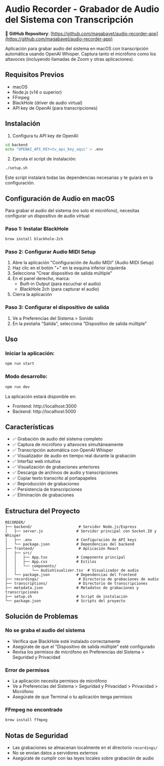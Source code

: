 # Audio Recorder - Grabador de Audio del Sistema con Transcripción

🔗 **GitHub Repository**: [https://github.com/magabayet/audio-recorder-app](https://github.com/magabayet/audio-recorder-app)

Aplicación para grabar audio del sistema en macOS con transcripción automática usando OpenAI Whisper. Captura tanto el micrófono como los altavoces (incluyendo llamadas de Zoom y otras aplicaciones).

## Requisitos Previos

- macOS
- Node.js (v14 o superior)
- FFmpeg
- BlackHole (driver de audio virtual)
- API key de OpenAI (para transcripciones)

## Instalación

1. Configura tu API key de OpenAI:
```bash
cd backend
echo "OPENAI_API_KEY=tu_api_key_aqui" > .env
```

2. Ejecuta el script de instalación:
```bash
./setup.sh
```

Este script instalará todas las dependencias necesarias y te guiará en la configuración.

## Configuración de Audio en macOS

Para grabar el audio del sistema (no solo el micrófono), necesitas configurar un dispositivo de audio virtual:

### Paso 1: Instalar BlackHole
```bash
brew install blackhole-2ch
```

### Paso 2: Configurar Audio MIDI Setup
1. Abre la aplicación "Configuración de Audio MIDI" (Audio MIDI Setup)
2. Haz clic en el botón "+" en la esquina inferior izquierda
3. Selecciona "Crear dispositivo de salida múltiple"
4. En el panel derecho, marca:
   - Built-in Output (para escuchar el audio)
   - BlackHole 2ch (para capturar el audio)
5. Cierra la aplicación

### Paso 3: Configurar el dispositivo de salida
1. Ve a Preferencias del Sistema > Sonido
2. En la pestaña "Salida", selecciona "Dispositivo de salida múltiple"

## Uso

### Iniciar la aplicación:
```bash
npm run start
```

### Modo desarrollo:
```bash
npm run dev
```

La aplicación estará disponible en:
- Frontend: http://localhost:3000
- Backend: http://localhost:5000

## Características

- ✅ Grabación de audio del sistema completo
- ✅ Captura de micrófono y altavoces simultáneamente
- ✅ Transcripción automática con OpenAI Whisper
- ✅ Visualizador de audio en tiempo real durante la grabación
- ✅ Interfaz web intuitiva
- ✅ Visualización de grabaciones anteriores
- ✅ Descarga de archivos de audio y transcripciones
- ✅ Copiar texto transcrito al portapapeles
- ✅ Reproducción de grabaciones
- ✅ Persistencia de transcripciones
- ✅ Eliminación de grabaciones

## Estructura del Proyecto

```
RECORDER/
├── backend/                     # Servidor Node.js/Express
│   ├── server.js               # Servidor principal con Socket.IO y Whisper
│   ├── .env                    # Configuración de API keys
│   └── package.json            # Dependencias del backend
├── frontend/                    # Aplicación React
│   ├── src/
│   │   ├── App.tsx             # Componente principal
│   │   ├── App.css             # Estilos
│   │   └── components/
│   │       └── AudioVisualizer.tsx  # Visualizador de audio
│   └── package.json            # Dependencias del frontend
├── recordings/                  # Directorio de grabaciones de audio
├── transcriptions/              # Directorio de transcripciones
├── metadata.json               # Metadatos de grabaciones y transcripciones
├── setup.sh                    # Script de instalación
└── package.json                # Scripts del proyecto
```

## Solución de Problemas

### No se graba el audio del sistema
- Verifica que BlackHole esté instalado correctamente
- Asegúrate de que el "Dispositivo de salida múltiple" esté configurado
- Revisa los permisos de micrófono en Preferencias del Sistema > Seguridad y Privacidad

### Error de permisos
- La aplicación necesita permisos de micrófono
- Ve a Preferencias del Sistema > Seguridad y Privacidad > Privacidad > Micrófono
- Asegúrate de que Terminal o tu aplicación tenga permisos

### FFmpeg no encontrado
```bash
brew install ffmpeg
```

## Notas de Seguridad

- Las grabaciones se almacenan localmente en el directorio `recordings/`
- No se envían datos a servidores externos
- Asegúrate de cumplir con las leyes locales sobre grabación de audio